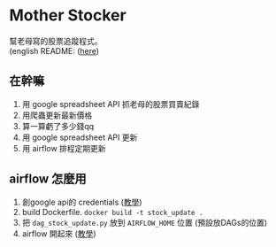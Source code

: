 # Mother Stocker
幫老母寫的股票追蹤程式。  
(english README: ([here](https://github.com/hyades910739/mother_stocker/blob/master/README_en.md]))
## 在幹嘛
1. 用 google spreadsheet API 抓老母的股票買賣紀錄
2. 用爬蟲更新最新價格
3. 算一算虧了多少錢qq
4. 用 google spreadsheet API 更新
5. 用 airflow 排程定期更新


## airflow 怎麼用
1. 創google api的 credentials ([教學](https://developers.google.com/sheets/api/quickstart/python))
2. build Dockerfile. `docker build -t stock_update .`
3. 把 `dag_stock_update.py` 放到 `AIRFLOW_HOME` 位置 (預設放DAGs的位置)
4. airflow 開起來 ([教學](https://airflow.apache.org/docs/apache-airflow/stable/start.html))
